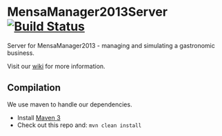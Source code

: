 # MensaManager2013Server [![Build Status](https://travis-ci.org/KrasseKoder/MensaManager2013Server.png)](https://travis-ci.org/KrasseKoder/MensaManager2013Server)

Server for MensaManager2013 - managing and simulating a gastronomic business.

Visit our [wiki](https://github.com/KrasseKoder/MensaManager2013Client/wiki) for more information.

## Compilation

We use maven to handle our dependencies.

* Install [Maven 3](http://maven.apache.org/download.html)
* Check out this repo and: `mvn clean install`
